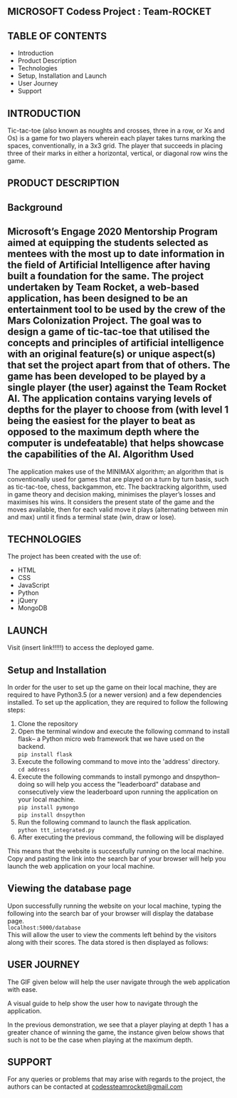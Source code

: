 MICROSOFT Codess Project : Team-ROCKET 
--------------------------------------

TABLE OF CONTENTS
---------------
* Introduction
* Product Description
* Technologies
* Setup, Installation and Launch 
* User Journey
* Support <br>
 
INTRODUCTION
-------------
Tic-tac-toe (also known as noughts and crosses, three in a row, or Xs and Os) is a game for two players wherein each player takes turns marking the spaces, conventionally, in a 3x3 grid. The player that succeeds in placing three of their marks in either a horizontal, vertical, or diagonal row wins the game.

PRODUCT DESCRIPTION
--------------------
Background
-----------
Microsoft’s Engage 2020 Mentorship Program aimed at equipping the students selected as mentees with the most up to date information in the field of Artificial Intelligence after having built a foundation for the same. The project undertaken by Team Rocket, a web-based application, has been designed to be an entertainment tool to be used by the crew of the Mars Colonization Project. The goal was to design a game of tic-tac-toe that utilised the concepts and principles of artificial intelligence with an original feature(s) or unique aspect(s) that set the project apart from that of others. 
The game has been developed to be played by a single player (the user) against the Team Rocket AI. The application contains varying levels of depths for the player to choose from (with level 1 being the easiest for the player to beat as opposed to the maximum depth where the computer is undefeatable) that helps showcase the capabilities of the AI. 
Algorithm Used
----------------
The application makes use of the MINIMAX algorithm; an algorithm that is conventionally used for games that are played on a turn by turn basis, such as tic-tac-toe, chess, backgammon, etc. The backtracking algorithm, used in game theory and decision making, minimises the player’s losses and maximises his wins.  It considers the present state of the game and the moves available, then for each valid move it plays  (alternating between min and max) until it finds a terminal state (win, draw or lose).

TECHNOLOGIES
-------------
The project has been created with the use of:
* HTML
* CSS
* JavaScript
* Python
* jQuery
* MongoDB
 
LAUNCH
-------
Visit (insert link!!!!!) to access the deployed game.

Setup and Installation
------------------------
In order for the user to set up the game on their local machine, they are required to have Python3.5 (or a newer version) and a few dependencies installed. To set up the application, they are required to follow the following steps:
1. Clone the repository
2. Open the terminal window and execute the following command to install flask– a Python micro web framework that we have used on the backend.<br>
 ```pip install flask```
3. Execute the following command to move into the 'address' directory.<br>
 ```cd address```
4. Execute the following commands to install pymongo and dnspython– doing so will help you access the "leaderboard" database and consecutively view the leaderboard upon running the application on your local machine. <br>
 ```pip install pymongo```<br>
 ```pip install dnspython```
5. Run the following command to launch the flask application.<br>
 ```python ttt_integrated.py```
6. After executing the previous command, the following will be displayed

This means that the website is successfully running on the local machine. Copy and pasting the link into the search bar of your browser will help you launch the web application on your local machine.
 
Viewing the database page
---------------------------
Upon successfully running the website on your local machine, typing the following into the search bar of your browser will display the database page. <br>
```localhost:5000/database```<br>
This will allow the user to view the comments left behind by the visitors along with their scores. The data stored is then displayed as follows:

USER JOURNEY
---------------
The GIF given below will help the user navigate through the web application with ease.

A visual guide to help show the user how to navigate through the application.

In the previous demonstration, we see that a player playing at depth 1 has a greater chance of winning the game, the instance given below shows that such is not to be the case when playing at the maximum depth.

SUPPORT
---------
For any queries or problems that may arise with regards to the project, the authors can be contacted at codessteamrocket@gmail.com
